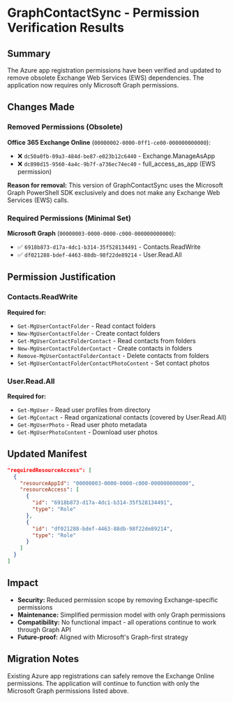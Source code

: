 # GraphContactSync - Permission Verification Results

## Summary
The Azure app registration permissions have been verified and updated to remove obsolete Exchange Web Services (EWS) dependencies. The application now requires only Microsoft Graph permissions.

## Changes Made

### Removed Permissions (Obsolete)
**Office 365 Exchange Online** (`00000002-0000-0ff1-ce00-000000000000`):
- ❌ `dc50a0fb-09a3-484d-be87-e023b12c6440` - Exchange.ManageAsApp
- ❌ `dc890d15-9560-4a4c-9b7f-a736ec74ec40` - full_access_as_app (EWS permission)

**Reason for removal:** This version of GraphContactSync uses the Microsoft Graph PowerShell SDK exclusively and does not make any Exchange Web Services (EWS) calls.

### Required Permissions (Minimal Set)
**Microsoft Graph** (`00000003-0000-0000-c000-000000000000`):
- ✅ `6918b873-d17a-4dc1-b314-35f528134491` - Contacts.ReadWrite
- ✅ `df021288-bdef-4463-88db-98f22de89214` - User.Read.All

## Permission Justification

### Contacts.ReadWrite
**Required for:**
- `Get-MgUserContactFolder` - Read contact folders
- `New-MgUserContactFolder` - Create contact folders  
- `Get-MgUserContactFolderContact` - Read contacts from folders
- `New-MgUserContactFolderContact` - Create contacts in folders
- `Remove-MgUserContactFolderContact` - Delete contacts from folders
- `Set-MgUserContactFolderContactPhotoContent` - Set contact photos

### User.Read.All  
**Required for:**
- `Get-MgUser` - Read user profiles from directory
- `Get-MgContact` - Read organizational contacts (covered by User.Read.All)
- `Get-MgUserPhoto` - Read user photo metadata
- `Get-MgUserPhotoContent` - Download user photos

## Updated Manifest

```json
"requiredResourceAccess": [
  {
    "resourceAppId": "00000003-0000-0000-c000-000000000000",
    "resourceAccess": [
      {
        "id": "6918b873-d17a-4dc1-b314-35f528134491",
        "type": "Role"
      },
      {
        "id": "df021288-bdef-4463-88db-98f22de89214", 
        "type": "Role"
      }
    ]
  }
]
```

## Impact
- **Security:** Reduced permission scope by removing Exchange-specific permissions
- **Maintenance:** Simplified permission model with only Graph permissions  
- **Compatibility:** No functional impact - all operations continue to work through Graph API
- **Future-proof:** Aligned with Microsoft's Graph-first strategy

## Migration Notes
Existing Azure app registrations can safely remove the Exchange Online permissions. The application will continue to function with only the Microsoft Graph permissions listed above.
